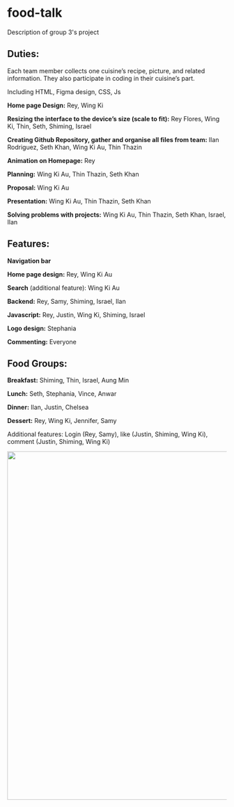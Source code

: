 # food-talk
Description of group 3's project

## Duties:
Each team member collects one cuisine’s recipe, picture, and related information. They also participate in coding in their cuisine’s part.

Including HTML, Figma design, CSS, Js

**Home page Design:** Rey, Wing Ki 

**Resizing the interface to the device’s size (scale to fit):** Rey Flores, Wing Ki, Thin, Seth, Shiming, Israel

**Creating Github Repository, gather and organise all files from team:** Ilan Rodriguez, Seth Khan, Wing Ki Au, Thin Thazin

**Animation on Homepage:** Rey

**Planning:** Wing Ki Au, Thin Thazin, Seth Khan

**Proposal:** Wing Ki Au

**Presentation:** Wing Ki Au, Thin Thazin, Seth Khan

**Solving problems with projects:** Wing Ki Au, Thin Thazin, Seth Khan, Israel, Ilan

## Features:
**Navigation bar**

**Home page design:** Rey, Wing Ki Au

**Search** (additional feature): Wing Ki Au

**Backend:** Rey, Samy, Shiming, Israel, Ilan

**Javascript:** Rey, Justin, Wing Ki, Shiming, Israel

**Logo design:** Stephania

**Commenting:** Everyone

## Food Groups:

**Breakfast:** Shiming, Thin, Israel, Aung Min

**Lunch:** Seth, Stephania, Vince, Anwar

**Dinner:** Ilan, Justin, Chelsea

**Dessert:** Rey, Wing Ki, Jennifer, Samy

Additional features: Login (Rey, Samy), like (Justin, Shiming, Wing Ki), comment (Justin, Shiming, Wing Ki)

<img src = "https://user-images.githubusercontent.com/91004979/152427851-20635412-39eb-4b36-91b1-072fabfa23e6.jpg" width="700" height="800">


